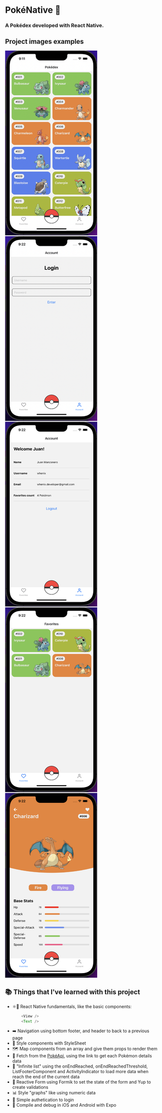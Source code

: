 # PokéNative 📱

### A Pokédex developed with React Native.

## Project images examples

<div styles='display: flex'>
<img src='readme_images/pokedex-1.png' width='300' height='600' alt='PokéNative image example' />

<img src='readme_images/pokedex-2.png' width='300' height='600' alt='PokéNative image example' />
</div>

<div styles='display: flex'>
<img src='readme_images/pokedex-3.png' width='300' height='600' alt='PokéNative image example' />

<img src='readme_images/pokedex-4.png' width='300' height='600' alt='PokéNative image example' />
</div>

<div styles='display: flex'>
<img src='readme_images/pokedex-5.png' width='300' height='600' alt='PokéNative image example' />
</div>

## 📚 Things that I've learned with this project

- ⚛️📱 React Native fundamentals, like the basic components:
    ````javascript
        <View />
        <Text />
    ````
- ➡️ Navigation using bottom footer, and header to back to a previous page
- 🎨 Style components with StyleSheet
- 🗺 Map components from an array and give them props to render them
- 🦮 Fetch from the [PokéApi](https://pokeapi.co/), using the link to get each Pokémon details data
- 🧻 "Infinite list" using the onEndReached, onEndReachedThreshold, ListFooterComponent and ActivityIndicator to load more data when reach the end of the current data
- 📑 Reactive Form using Formik to set the state of the form and Yup to create validations
- 📊 Style "graphs" like using numeric data
- 🔐 Simple authetication to login
- 📱 Compile and debug in iOS and Android with Expo